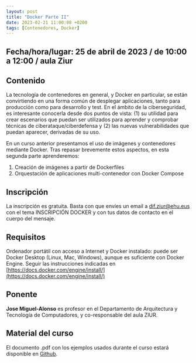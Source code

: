 ```yaml
---
layout: post
title: "Docker Parte II"
date: 2023-02-21 11:00:08 +0200
tags: [Contenedores, Docker]
---
```

## Fecha/hora/lugar: 25 de abril de 2023 / de 10:00 a 12:00 / aula Ziur

## Contenido

La tecnología de contenedores en general, y Docker en particular, se están convirtiendo en una forma común de desplegar aplicaciones, tanto para producción como para desarrollo y test. En el ámbito de la ciberseguridad, es interesante conocerla desde dos puntos de vista: (1) su utilidad para crear escenarios que puedan ser utilizados para aprender y comprobar técnicas de ciberataque/ciberdefensa y (2) las nuevas vulnerabilidades que puedan aparecer, derivadas de su uso. 

En un curso anterior presentamos el uso de imágenes y contenedores mediante Docker. Tras repasar brevemente estos aspectos, en esta segunda parte aprenderemos:

1. Creación de imágenes a partir de Dockerfiles
2. Orquestación de aplicaciones multi-contenedor con Docker Compose

## Inscripción

La inscripción es gratuita. Basta con que envíes un email a dif.ziur@ehu.eus con el tema INSCRIPCIÓN DOCKER y con tus datos de contacto en el cuerpo del mensaje. 

## Requisitos

Ordenador portátil con acceso a Internet y Docker instalado: puede ser Docker Desktop (Linux, Mac, Windows), aunque es suficiente con Docker Engine. 
Seguir las instrucciones indicadas en [https://docs.docker.com/engine/install/](https://docs.docker.com/engine/install/)

## Ponente

**Jose Miguel-Alonso** es profesor en el Departamento de Arquitectura y Tecnología de Computadores, y co-responsable del aula ZIUR.  

## Material del curso
El documento .pdf con los ejemplos usados durante el curso estará disponible en [Github](https://github.com/acpmialj/introdocker). 
